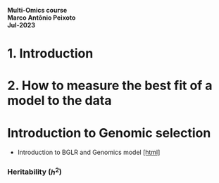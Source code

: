 
**Multi-Omics course**  
**Marco Antônio Peixoto**  
**Jul-2023**


# 1. Introduction


# 2. How to measure the best fit of a model to the data

# Introduction to Genomic selection

- Introduction to BGLR and Genomics model [[html]](https://github.com/marcopxt/marcopxt.github.io/blob/master/talks_teach/Multi_Omics23/Introduction2GS.html)


### Heritability ($h^2$)


